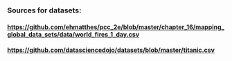 ### Sources for datasets:
#### https://github.com/ehmatthes/pcc_2e/blob/master/chapter_16/mapping_global_data_sets/data/world_fires_1_day.csv
#### https://github.com/datasciencedojo/datasets/blob/master/titanic.csv
